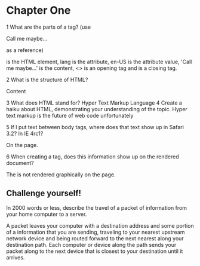 # Chapter One

1 What are the parts of a tag? (use <p lang= "en-US">Call me maybe...</p> as a reference)

<p> is the HTML element, lang is the attribute, en-US is the attribute value, 'Call me maybe...' is the content, <> is an opening tag and </> is a closing tag.

2 What is the structure of HTML?

<opentag attribute='attribute-value'>Content</closetag>

3 What does HTML stand for?
  Hyper
  Text
  Markup
  Language
4 Create a haiku about HTML, demonstrating your understanding of the topic.
Hyper text markup
is the future of web code
unfortunately

5 If I put text between body tags, where does that text show up in Safari 3.2? In IE 4rc1?

On the page.

6 When creating a <head> tag, does this information show up on the rendered document?

The <head> is not rendered graphically on the page.

## Challenge yourself!

In 2000 words or less, describe the travel of a packet of information from your home computer to a server.

A packet leaves your computer with a destination address and some portion of a information that you are sending, traveling to your nearest upstream network device and being routed forward to the next nearest along your destination path. Each computer or device along the path sends your packet along to the next device that is closest to your destination until it arrives.

